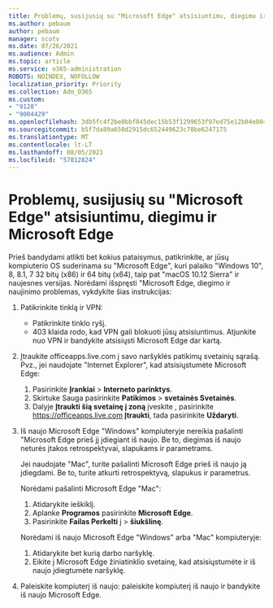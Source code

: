 ```yaml
---
title: Problemų, susijusių su "Microsoft Edge" atsisiuntimu, diegimu ir Microsoft Edge
ms.author: pebaum
author: pebaum
manager: scotv
ms.date: 07/26/2021
ms.audience: Admin
ms.topic: article
ms.service: o365-administration
ROBOTS: NOINDEX, NOFOLLOW
localization_priority: Priority
ms.collection: Adm_O365
ms.custom:
- "9128"
- "9004429"
ms.openlocfilehash: 3db5fc4f2be0bbf845dec15b53f1299653f97ed75e12b04e8041de5982f5a74a
ms.sourcegitcommit: b5f7da89a650d2915dc652449623c78be6247175
ms.translationtype: MT
ms.contentlocale: lt-LT
ms.lasthandoff: 08/05/2021
ms.locfileid: "57812824"
---
```

# <a name="fix-problems-with-the-download-installation-and-update-of-microsoft-edge"></a>Problemų, susijusių su "Microsoft Edge" atsisiuntimu, diegimu ir Microsoft Edge

Prieš bandydami atlikti bet kokius pataisymus, patikrinkite, ar jūsų kompiuterio OS suderinama su "Microsoft Edge", kuri palaiko "Windows 10", 8, 8.1, 7 32 bitų (x86) ir 64 bitų (x64), taip pat "macOS 10.12 Sierra" ir naujesnes versijas. Norėdami išspręsti "Microsoft Edge, diegimo ir naujinimo problemas, vykdykite šias instrukcijas:

1. Patikrinkite tinklą ir VPN:
    - Patikrinkite tinklo ryšį.
    - 403 klaida rodo, kad VPN gali blokuoti jūsų atsisiuntimus. Atjunkite nuo VPN ir bandykite atsisiųsti Microsoft Edge dar kartą.
1. Įtraukite officeapps.live.com į savo naršyklės patikimų svetainių sąrašą.
    Pvz., jei naudojate "Internet Explorer", kad atsisiųstumėte Microsoft Edge:
    1. Pasirinkite **Įrankiai**  >  **Interneto parinktys**.
    2. Skirtuke  Sauga pasirinkite **Patikimos**  >  **svetainės Svetainės**.
    3. Dalyje **Įtraukti šią svetainę į zoną** įveskite , pasirinkite <https://officeapps.live.com> **Įtraukti**, tada pasirinkite **Uždaryti**.
1. Iš naujo Microsoft Edge "Windows" kompiuteryje nereikia pašalinti "Microsoft Edge prieš jį įdiegiant iš naujo. Be to, diegimas iš naujo neturės įtakos retrospektyvai, slapukams ir parametrams.

    Jei naudojate "Mac", turite pašalinti Microsoft Edge prieš iš naujo ją įdiegdami. Be to, turite atkurti retrospektyvą, slapukus ir parametrus.

    Norėdami pašalinti Microsoft Edge "Mac":
    1. Atidarykite ieškiklį.
    2. Aplanke **Programos** pasirinkite **Microsoft Edge**.
    3. Pasirinkite **Failas Perkelti** į  >  **šiukšlinę**.

    Norėdami iš naujo Microsoft Edge "Windows" arba "Mac" kompiuteryje:
    1. Atidarykite bet kurią darbo naršyklę.
    2. Eikite į Microsoft Edge žiniatinklio svetainę, kad atsisiųstumėte ir iš naujo įdiegtumėte naršyklę.
1. Paleiskite kompiuterį iš naujo: paleiskite kompiuterį iš naujo ir bandykite iš naujo Microsoft Edge.

